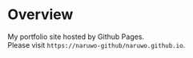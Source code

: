 # Overview

My portfolio site hosted by Github Pages.\
Please visit `https://naruwo-github/naruwo.github.io`.
